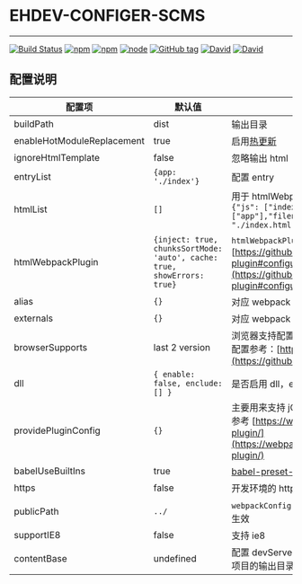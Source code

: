 # EHDEV-CONFIGER-SCMS
---

[![Build Status](https://travis-ci.org/EHDFE/ehdev-configer-scms.svg?branch=master)](https://travis-ci.org/EHDFE/ehdev-configer-scms)
[![npm](https://img.shields.io/npm/dm/ehdev-configer-scms.svg)]()
[![npm](https://img.shields.io/npm/v/ehdev-configer-scms.svg)]()
[![node](https://img.shields.io/node/v/ehdev-configer-scms.svg)]()
[![GitHub tag](https://img.shields.io/github/tag/ehdfe/ehdev-configer-scms.svg)]()
[![David](https://img.shields.io/david/EHDFE/ehdev-configer-scms.svg)]()
[![David](https://img.shields.io/david/dev/EHDFE/ehdev-configer-scms.svg)]()


## 配置说明

| 配置项 | 默认值 | 说明 |
|---|---| ---|
| buildPath | dist | 输出目录 |
| enableHotModuleReplacement | true | 启用[热更新](https://webpack.js.org/guides/hot-module-replacement) |
| ignoreHtmlTemplate | false | 忽略输出 html |
| entryList | `{app: './index'}` | 配置 entry |
| htmlList | `[]` | 用于 htmlWebpackPlugin 配置，如 `[{"files": {"js": ["index.less"]},"chunks": ["app"],"filename":"index.html","template": "./index.html"}` |
|htmlWebpackPlugin|`{inject: true, chunksSortMode: 'auto', cache: true, showErrors: true}`|`htmlWebpackPlugin` 插件配置, 参考 [https://github.com/jantimon/html-webpack-plugin#configuration](https://github.com/jantimon/html-webpack-plugin#configuration)|
| alias | `{}` | 对应 webpack 配置 [resolve.alias](https://webpack.js.org/configuration/resolve/#resolve-alias) |
| externals | `{}` | 对应 webpack 配置 [externals](https://webpack.js.org/configuration/externals/#externals) |
| browserSupports | last 2 version | 浏览器支持配置，影响 `babel` 和 `autoprefixer`, 配置参考：[https://github.com/ai/browserslist](https://github.com/ai/browserslist) |
| dll | `{ enable: false, enclude: [] }` | 是否启用 dll，enclude 提供打入 dll 包的模块 |
| providePluginConfig | `{}` | 主要用来支持 jQuery 依赖全局挂载的老模块， 参考 [https://webpack.js.org/plugins/provide-plugin/](https://webpack.js.org/plugins/provide-plugin/) |
| babelUseBuiltIns | true | [babel-preset-env#usebuiltins](http://babeljs.io/docs/plugins/preset-env/#usebuiltins) 配置 |
| https | false | 开发环境的 https 支持 |
| publicPath | `../` | `webpackConfig.output.publicPath`, 只在构建时生效 |
| supportIE8 | false | 支持 ie8 |
| contentBase | undefined | 配置 devServer 的 [contentBase](https://webpack.js.org/configuration/dev-server/#devserver-contentbase)，默认包含当前项目的输出目录，不需要配置 |
